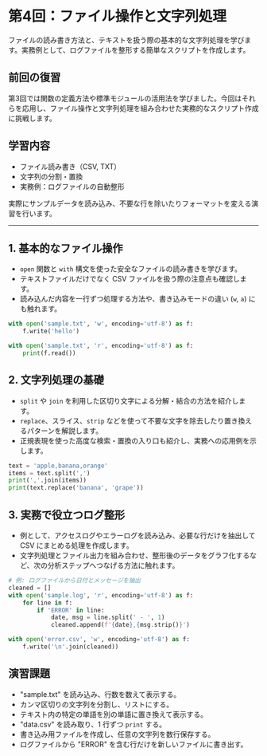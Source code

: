 # 第4回：ファイル操作と文字列処理

ファイルの読み書き方法と、テキストを扱う際の基本的な文字列処理を学びます。実務例として、ログファイルを整形する簡単なスクリプトを作成します。

## 前回の復習

第3回では関数の定義方法や標準モジュールの活用法を学びました。今回はそれらを応用し、ファイル操作と文字列処理を組み合わせた実務的なスクリプト作成に挑戦します。

## 学習内容

- ファイル読み書き（CSV, TXT）
- 文字列の分割・置換
- 実務例：ログファイルの自動整形

実際にサンプルデータを読み込み、不要な行を除いたりフォーマットを変える演習を行います。

---

## 1. 基本的なファイル操作

- `open` 関数と `with` 構文を使った安全なファイルの読み書きを学びます。
- テキストファイルだけでなく CSV ファイルを扱う際の注意点も確認します。
- 読み込んだ内容を一行ずつ処理する方法や、書き込みモードの違い (`w`, `a`) にも触れます。

```python
with open('sample.txt', 'w', encoding='utf-8') as f:
    f.write('hello')

with open('sample.txt', 'r', encoding='utf-8') as f:
    print(f.read())
```

## 2. 文字列処理の基礎

- `split` や `join` を利用した区切り文字による分解・結合の方法を紹介します。
- `replace`、スライス、`strip` などを使って不要な文字を除去したり置き換えるパターンを解説します。
- 正規表現を使った高度な検索・置換の入り口も紹介し、実務への応用例を示します。

```python
text = 'apple,banana,orange'
items = text.split(',')
print(','.join(items))
print(text.replace('banana', 'grape'))
```

## 3. 実務で役立つログ整形

- 例として、アクセスログやエラーログを読み込み、必要な行だけを抽出して CSV にまとめる処理を作成します。
- 文字列処理とファイル出力を組み合わせ、整形後のデータをグラフ化するなど、次の分析ステップへつなげる方法に触れます。

```python
# 例: ログファイルから日付とメッセージを抽出
cleaned = []
with open('sample.log', 'r', encoding='utf-8') as f:
    for line in f:
        if 'ERROR' in line:
            date, msg = line.split(' - ', 1)
            cleaned.append(f'{date},{msg.strip()}')

with open('error.csv', 'w', encoding='utf-8') as f:
    f.write('\n'.join(cleaned))
```

## 演習課題

- "sample.txt" を読み込み、行数を数えて表示する。
- カンマ区切りの文字列を分割し、リストにする。
- テキスト内の特定の単語を別の単語に置き換えて表示する。
- "data.csv" を読み取り、1 行ずつ `print` する。
- 書き込み用ファイルを作成し、任意の文字列を数行保存する。
- ログファイルから "ERROR" を含む行だけを新しいファイルに書き出す。
